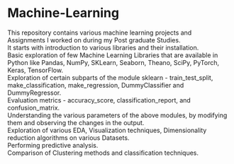 # Machine-Learning
This repository contains various machine learning projects and Assignments I worked on during my Post graduate Studies.  
It starts with introduction to various libraries and their installation.  
Basic exploration of few Machine Learning Libraries that are available in Python like Pandas, NumPy, SKLearn, Seaborn, Theano, SciPy, PyTorch, Keras, TensorFlow.  
Exploration of certain subparts of the module sklearn - train_test_split, make_classification, make_regression, DummyClassifier and DummyRegressor.  
Evaluation metrics - accuracy_score, classification_report, and confusion_matrix.  
Understanding the various parameters of the above modules, by modifying them and observing the changes in the output.  
Exploration of various EDA, Visualization techniques, Dimensionality reduction algorithms on various Datasets.  
Performing predictive analysis.   
Comparison of Clustering methods and classification techniques.  
